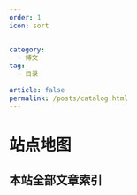 ```yaml
---
order: 1
icon: sort


category:
  - 博文
tag:
  - 目录

article: false
permalink: /posts/catalog.html
---
```


# 站点地图

## 本站全部文章索引

<Catalog base='/' hideHeading/>
